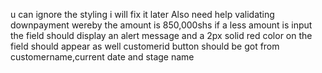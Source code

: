 u can ignore the styling i will fix it later
Also need help validating downpayment wereby the amount is 850,000shs if a less amount is input the field should display an alert message and a 2px solid red color on the field should appear as well
customerid button should be got from customername,current date and stage name
